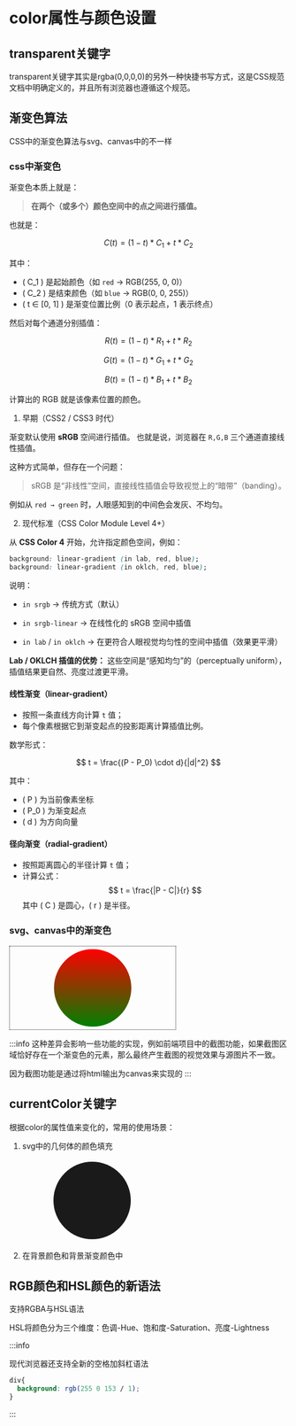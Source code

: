 # color属性与颜色设置

## transparent关键字

transparent关键字其实是rgba(0,0,0,0)的另外一种快捷书写方式，这是CSS规范文档中明确定义的，并且所有浏览器也遵循这个规范。

## 渐变色算法

CSS中的渐变色算法与svg、canvas中的不一样

### css中渐变色

<div class="w-full h-40px" style="background: linear-gradient(red, green)"></div>

渐变色本质上就是：

> **在两个（或多个）颜色空间中的点之间进行插值。**

也就是：

$$
C(t) = (1 - t) * C_1 + t * C_2
$$

其中：

- ( C_1 ) 是起始颜色（如 `red` → RGB(255, 0, 0)）
- ( C_2 ) 是结束颜色（如 `blue` → RGB(0, 0, 255)）
- ( t ∈ [0, 1] ) 是渐变位置比例（0 表示起点，1 表示终点）

然后对每个通道分别插值：

$$
R(t) = (1 - t) * R_1 + t * R_2
$$

$$
G(t) = (1 - t) * G_1 + t * G_2
$$

$$
B(t) = (1 - t) * B_1 + t * B_2
$$

计算出的 RGB 就是该像素位置的颜色。

1. 早期（CSS2 / CSS3 时代）

渐变默认使用 **sRGB** 空间进行插值。
也就是说，浏览器在 `R,G,B` 三个通道直接线性插值。

这种方式简单，但存在一个问题：

> sRGB 是“非线性”空间，直接线性插值会导致视觉上的“暗带”（banding）。

例如从 `red → green` 时，人眼感知到的中间色会发灰、不均匀。

<div class="w-full h-40px" style="background: linear-gradient(in srgb, red, green)"></div>

2. 现代标准（CSS Color Module Level 4+）

从 **CSS Color 4** 开始，允许指定颜色空间，例如：

```css
background: linear-gradient (in lab, red, blue);
background: linear-gradient (in oklch, red, blue);
```

<div class="w-full h-40px" style="background: linear-gradient(in lab, red, green)"></div>

说明：

- `in srgb` → 传统方式（默认）

<div class="w-full h-40px" style="background: linear-gradient(in srgb, red, green)"></div>

- `in srgb-linear` → 在线性化的 sRGB 空间中插值

<div class="w-full h-40px" style="background: linear-gradient(in srgb-linear, red, green)"></div>

- `in lab` / `in oklch` → 在更符合人眼视觉均匀性的空间中插值（效果更平滑）

<div class="w-full h-40px" style="background: linear-gradient(in lab, red, green)"></div>

**Lab / OKLCH 插值的优势：**
这些空间是“感知均匀”的（perceptually uniform），插值结果更自然、亮度过渡更平滑。

#### 线性渐变（linear-gradient）

- 按照一条直线方向计算 `t` 值；
- 每个像素根据它到渐变起点的投影距离计算插值比例。

数学形式：

$$
t = \frac{(P - P_0) \cdot d}{|d|^2}
$$

其中：

- ( P ) 为当前像素坐标
- ( P_0 ) 为渐变起点
- ( d ) 为方向向量

#### 径向渐变（radial-gradient）

- 按照距离圆心的半径计算 `t` 值；
- 计算公式：
  $$
  t = \frac{|P - C|}{r}
  $$
  其中 ( C ) 是圆心，( r ) 是半径。

### svg、canvas中的渐变色

<svg style="border: 1px dotted;">
<defs>
<linearGradient id="myGradient" gradientTransform="rotate(90)">
<stop offset="0%" stop-color="red" />
<stop offset="100%" stop-color="green" />
</linearGradient>
</defs>
<circle cx="150" cy="75" r="70" fill="url(#myGradient)">
</circle>
</svg>

:::info
这种差异会影响一些功能的实现，例如前端项目中的截图功能，如果截图区域恰好存在一个渐变色的元素，那么最终产生截图的视觉效果与源图片不一致。

因为截图功能是通过将html输出为canvas来实现的
:::

## currentColor关键字

根据color的属性值来变化的，常用的使用场景：

1. svg中的几何体的颜色填充

<div class="color-red">
  <svg>
    <circle cx="150" cy="75" r="70" fill="currentColor">
    </circle>
  </svg>
</div>

2. 在背景颜色和背景渐变颜色中

<div class="color-red w-full">
  <div class="w-full h-40px" style="background: currentColor"></div>
</div>

## RGB颜色和HSL颜色的新语法

支持RGBA与HSL语法

HSL将颜色分为三个维度：色调-Hue、饱和度-Saturation、亮度-Lightness

:::info

现代浏览器还支持全新的空格加斜杠语法

```css
div{
  background: rgb(255 0 153 / 1);
}
```
:::
